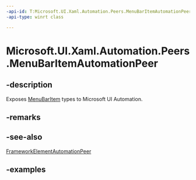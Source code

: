 ```yaml
---
-api-id: T:Microsoft.UI.Xaml.Automation.Peers.MenuBarItemAutomationPeer
-api-type: winrt class

---
```

<!-- Class syntax.
public class MenuBarItemAutomationPeer : FrameworkElementAutomationPeer, FrameworkElementAutomationPeer, IExpandCollapseProvider, IInvokeProvider
-->

# Microsoft.UI.Xaml.Automation.Peers.MenuBarItemAutomationPeer


## -description

Exposes [MenuBarItem](../windows.ui.xaml.controls/menubaritem.md) types to Microsoft UI Automation.


## -remarks


## -see-also

[FrameworkElementAutomationPeer](frameworkelementautomationpeer.md)

## -examples


